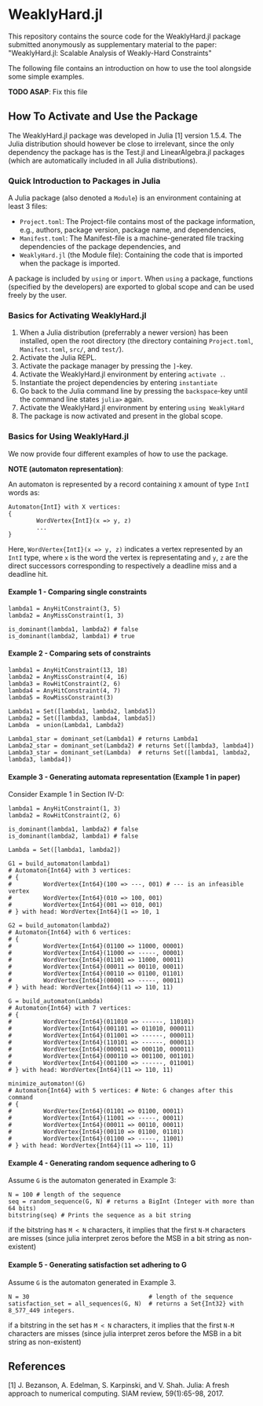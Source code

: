 # WeaklyHard.jl
This repository contains the source code for the WeaklyHard.jl package submitted
anonymously as supplementary material to the paper:
    "WeaklyHard.jl: Scalable Analysis of Weakly-Hard Constraints"

The following file contains an introduction on how to use the tool alongside
some simple examples.

__TODO ASAP__: Fix this file 

## How To Activate and Use the Package
The WeaklyHard.jl package was developed in Julia [1] version 1.5.4.
The Julia distribution should however be close to irrelevant, since the only
dependency the package has is the Test.jl and LinearAlgebra.jl packages (which
are automatically included in all Julia distributions).

### Quick Introduction to Packages in Julia
A Julia package (also denoted a `Module`) is an environment containing at least
3 files:

* `Project.toml`: The Project-file contains most of the package information,
  e.g., authors, package version, package name, and dependencies,
* `Manifest.toml`: The Manifest-file is a machine-generated file tracking
  dependencies of the package dependencies, and
* `WeaklyHard.jl` (the Module file): Containing the code that is imported when
  the package is imported.

A package is included by `using` or `import`. When `using` a package, functions
(specified by the developers) are exported to global scope and can be used
freely by the user.

### Basics for Activating WeaklyHard.jl
1. When a Julia distribution (preferrably a newer version) has been installed,
   open the root directory (the directory containing `Project.toml`,
   `Manifest.toml`, `src/`, and `test/`).
2. Activate the Julia REPL.
3. Activate the package manager by pressing the `]`-key.
4. Activate the WeaklyHard.jl environment by entering `activate .`.
5. Instantiate the project dependencies by entering `instantiate`
6. Go back to the Julia command line by pressing the `backspace`-key until the
   command line states `julia>` again.
7. Activate the WeaklyHard.jl environment by entering `using WeaklyHard`
8. The package is now activated and present in the global scope.

### Basics for Using WeaklyHard.jl 
We now provide four different examples of how to use the package.

__NOTE (automaton representation)__: 

An automaton is represented by a record containing `X` amount of type `IntI` words as:

```
Automaton{IntI} with X vertices:
{
        WordVertex{IntI}(x => y, z)
        ...
}
```

Here, `WordVertex{IntI}(x => y, z)` indicates a vertex represented by an `IntI`
type, where `x` is the word the vertex is representating and `y`, `z` are the
direct successors corresponding to respectively a deadline miss and a deadline
hit.

#### Example 1 - Comparing single constraints
```
lambda1 = AnyHitConstraint(3, 5)
lambda2 = AnyMissConstraint(1, 3)

is_dominant(lambda1, lambda2) # false
is_dominant(lambda2, lambda1) # true
```

#### Example 2 - Comparing sets of constraints
```
lambda1 = AnyHitConstraint(13, 18)
lambda2 = AnyMissConstraint(4, 16)
lambda3 = RowHitConstraint(2, 6)
lambda4 = AnyHitConstraint(4, 7)
lambda5 = RowMissConstraint(3)

Lambda1 = Set([lambda1, lambda2, lambda5])
Lambda2 = Set([lambda3, lambda4, lambda5])
Lambda  = union(Lambda1, Lambda2)

Lambda1_star = dominant_set(Lambda1) # returns Lambda1
Lambda2_star = dominant_set(Lambda2) # returns Set([lambda3, lambda4])
Lambda3_star = dominant_set(Lambda)  # returns Set([lambda1, lambda2, lambda3, lambda4])
```

#### Example 3 - Generating automata representation (Example 1 in paper)
Consider Example 1 in Section IV-D:

```
lambda1 = AnyHitConstraint(1, 3)
lambda2 = RowHitConstraint(2, 6)

is_dominant(lambda1, lambda2) # false
is_dominant(lambda2, lambda1) # false

Lambda = Set([lambda1, lambda2])

G1 = build_automaton(lambda1) 
# Automaton{Int64} with 3 vertices:
# {
#         WordVertex{Int64}(100 => ---, 001) # --- is an infeasible vertex
#         WordVertex{Int64}(010 => 100, 001)
#         WordVertex{Int64}(001 => 010, 001)
# } with head: WordVertex{Int64}(1 => 10, 1 

G2 = build_automaton(lambda2)
# Automaton{Int64} with 6 vertices:
# {
#         WordVertex{Int64}(01100 => 11000, 00001)
#         WordVertex{Int64}(11000 => -----, 00001)
#         WordVertex{Int64}(01101 => 11000, 00011)
#         WordVertex{Int64}(00011 => 00110, 00011)
#         WordVertex{Int64}(00110 => 01100, 01101)
#         WordVertex{Int64}(00001 => -----, 00011)
# } with head: WordVertex{Int64}(11 => 110, 11)

G = build_automaton(Lambda)
# Automaton{Int64} with 7 vertices:
# {
#         WordVertex{Int64}(011010 => ------, 110101)
#         WordVertex{Int64}(001101 => 011010, 000011)
#         WordVertex{Int64}(011001 => ------, 000011)
#         WordVertex{Int64}(110101 => ------, 000011)
#         WordVertex{Int64}(000011 => 000110, 000011)
#         WordVertex{Int64}(000110 => 001100, 001101)
#         WordVertex{Int64}(001100 => ------, 011001)
# } with head: WordVertex{Int64}(11 => 110, 11)

minimize_automaton!(G)
# Automaton{Int64} with 5 vertices: # Note: G changes after this command
# {
#         WordVertex{Int64}(01101 => 01100, 00011)
#         WordVertex{Int64}(11001 => -----, 00011)
#         WordVertex{Int64}(00011 => 00110, 00011)
#         WordVertex{Int64}(00110 => 01100, 01101)
#         WordVertex{Int64}(01100 => -----, 11001)
# } with head: WordVertex{Int64}(11 => 110, 11)
```

#### Example 4 - Generating random sequence adhering to G
Assume `G` is the automaton generated in Example 3:

```
N = 100 # length of the sequence 
seq = random_sequence(G, N) # returns a BigInt (Integer with more than 64 bits)
bitstring(seq) # Prints the sequence as a bit string
```

if the bitstring has `M < N` characters, it implies that the first `N-M`
characters are misses (since julia interpret zeros before the MSB in a bit
string as non-existent)

#### Example 5 - Generating satisfaction set adhering to G
Assume `G` is the automaton generated in Example 3.

```
N = 30                                  # length of the sequence 
satisfaction_set = all_sequences(G, N)  # returns a Set{Int32} with 8_577_449 integers.  
```

if a bitstring in the set has `M < N` characters, it implies that the first
`N-M` characters are misses (since julia interpret zeros before the MSB in a bit
string as non-existent)

## References
[1] J. Bezanson, A. Edelman, S. Karpinski, and V. Shah. Julia: A fresh approach to numerical computing. SIAM review, 59(1):65-98, 2017.
